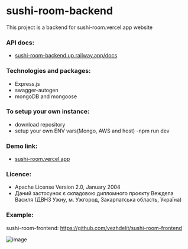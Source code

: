 # sushi-room-backend
This project is a backend for sushi-room.vercel.app website

### API docs: 
- [sushi-room-backend.up.railway.app/docs](https://sushi-room-backend.up.railway.app/docs/)


### Technologies and packages:
- Express.js
- swagger-autogen
- mongoDB and mongoose

### To setup your own instance:
- download repository
- setup your own ENV vars(Mongo, AWS and host)
-npm run dev

### Demo link:
- [sushi-room.vercel.app](https://sushi-room.vercel.app/)

### Licence:
- Apache License Version 2.0, January 2004
- Даний застосунок є складовою дипломного проєкту Веждела Василя (ДВНЗ Ужну, м. Ужгород, Закарпатська область, Україна)

### Example:

sushi-room-frontend: https://github.com/vezhdelit/sushi-room-frontend

![image](https://github.com/vezhdelit/sushi-room-backend/assets/57722783/6ebe01c9-aa22-447a-9567-8be289add008)
